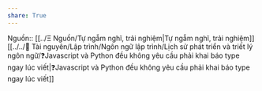 ```yaml
---
share: True
---
```

Nguồn:: [[../Ξ Nguồn/Tự ngẫm nghĩ, trải nghiệm|Tự ngẫm nghĩ, trải nghiệm]]
[[../../📜 Tài nguyên/Lập trình/Ngôn ngữ lập trình/Lịch sử phát triển và triết lý ngôn ngữ/❓Javascript và Python đều không yêu cầu phải khai báo type ngay lúc viết|❓Javascript và Python đều không yêu cầu phải khai báo type ngay lúc viết]]